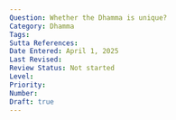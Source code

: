```yaml
---
Question: Whether the Dhamma is unique?
Category: Dhamma
Tags:
Sutta References:
Date Entered: April 1, 2025
Last Revised:
Review Status: Not started
Level: 
Priority: 
Number: 
Draft: true
---
```


